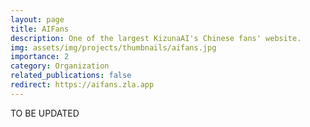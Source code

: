 ```yaml
---
layout: page
title: AIFans
description: One of the largest KizunaAI's Chinese fans' website.
img: assets/img/projects/thumbnails/aifans.jpg
importance: 2
category: Organization
related_publications: false
redirect: https://aifans.zla.app
---
```


TO BE UPDATED
